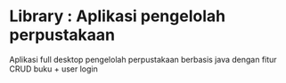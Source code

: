 # Library : Aplikasi pengelolah perpustakaan
Aplikasi full desktop pengelolah perpustakaan berbasis java
dengan fitur CRUD buku + user login

